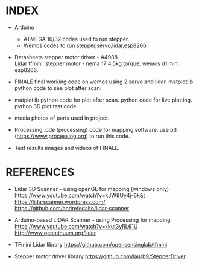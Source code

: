 # INDEX

* Arduino

	* ATMEGA 16/32  codes used to run stepper.
	* Wemos codes to run stepper,servo,lidar,esp8266.
	
* Datasheets
	stepper motor driver - A4988.	
	Lidar tfmini.
	stepper motor - nema 17 4.5kg torque.
	wemos d1 mini esp8266.

* FINALE
	final working code on wemos using 2 servo and lidar.
	matplotlib python code to see plot after scan.

* matplotlib
	python code for plot after scan.
	python code for live plotting.
	python 3D plot test code.

* media
	photos of parts used in project.
	
* Processing
	.pde (processing) code for mapping software.
	use p3 (https://www.processing.org) to run this code.

* Test results
	images and videos of FINALE. 
	
# REFERENCES

* Lidar 3D Scanner - using openGL for mapping (windows only)
	https://www.youtube.com/watch?v=kJW9Uy4j-6k&t
	https://lidarscanner.wordpress.com/
	https://github.com/andrefedalto/lidar-scanner
	
* Arduino-based LIDAR Scanner - using Processing for mapping
	https://www.youtube.com/watch?v=xkut3yRL61U
	http://www.qcontinuum.org/lidar
	
* TFmini Lidar library
	https://github.com/opensensinglab/tfmini
	
* Stepper motor driver library
	https://github.com/laurb9/StepperDriver
	
